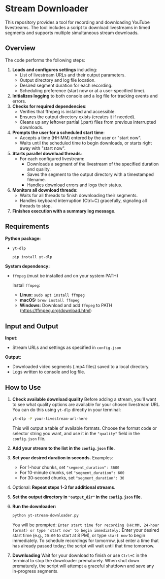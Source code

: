# Stream Downloader

This repository provides a tool for recording and downloading YouTube livestreams. The tool includes a script to download livestreams in timed segments and supports multiple simultaneous stream downloads.

## Overview

The code performs the following steps:

1.  **Loads and configures settings** including:
    * List of livestream URLs and their output parameters.
    * Output directory and log file location.
    * Desired segment duration for each recording.
    * Scheduling preference (start now or at a user-specified time).
2.  **Initializes logging** to both console and a log file for tracking events and errors.
3.  **Checks for required dependencies**:
    * Verifies that ffmpeg is installed and accessible.
    * Ensures the output directory exists (creates it if needed).
    * Cleans up any leftover partial (.part) files from previous interrupted downloads.
4.  **Prompts the user for a scheduled start time**:
    * Accepts a time (HH:MM) entered by the user or "start now".
    * Waits until the scheduled time to begin downloads, or starts right away with "start now".
5.  **Starts parallel download threads**:
    * For each configured livestream:
        * Downloads a segment of the livestream of the specified duration and quality.
        * Saves the segment to the output directory with a timestamped filename.
        * Handles download errors and logs their status.
6.  **Monitors all download threads**:
    * Waits for all threads to finish downloading their segments.
    * Handles keyboard interruption (Ctrl+C) gracefully, signaling all threads to stop.
7.  **Finishes execution with a summary log message**.

## Requirements

**Python package:**

* `yt-dlp`
    ```bash
    pip install yt-dlp
    ```

**System dependency:**

* `ffmpeg` (must be installed and on your system PATH)

    Install `ffmpeg`:
    * **Linux:** `sudo apt install ffmpeg`
    * **macOS:** `brew install ffmpeg`
    * **Windows:** Download and add `ffmpeg` to PATH (https://ffmpeg.org/download.html)

## Input and Output

**Input:**

* Stream URLs and settings as specified in `config.json`

**Output:**

* Downloaded video segments (.mp4 files) saved to a local directory.
* Logs written to console and log file.

## How to Use

1.  **Check available download quality**
    Before adding a stream, you'll want to see what quality options are available for your chosen livestream URL. You can do this using `yt-dlp` directly in your terminal:
    ```bash
    yt-dlp -F your-livestream-url-here
    ```
    This will output a table of available formats. Choose the format code or selector string you want, and use it in the `"quality"` field in the `config.json` file.

2.  **Add your stream to the list in the `config.json` file.**

3.  **Set your desired duration in seconds.**
    Examples:
    * For 1-hour chunks, set `"segment_duration": 3600`
    * For 10-minute chunks, set `"segment_duration": 600`
    * For 30-second chunks, set `"segment_duration": 30`

4.  Optional: **Repeat steps 1-3 for additional streams.**

5.  **Set the output directory in `"output_dir"` in the `config.json` file.**

6.  **Run the downloader:**
    ```bash
    python yt-stream-downloader.py
    ```
    You will be prompted:
    `Enter start time for recording (HH:MM, 24-hour format) or type 'start now' to begin immediately:`
    Enter your desired start time (e.g., `20:00` to start at 8 PM), or type `start now` to begin immediately. To schedule recordings for tomorrow, just enter a time that has already passed today; the script will wait until that time tomorrow.

7.  **Downloading**
    Wait for your download to finish or use `Ctrl+C` in the terminal to stop the downloader prematurely. When shut down prematurely, the script will attempt a graceful shutdown and save any in-progress segments.
